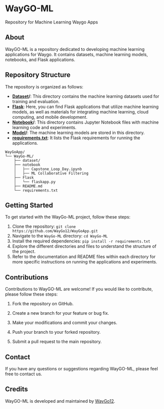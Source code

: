 # WayGO-ML

Repository for Machine Learning Waygo Apps

## About

WayGO-ML is a repository dedicated to developing machine learning applications for Waygo. It contains datasets, machine learning models, notebooks, and Flask applications.

## Repository Structure

The repository is organized as follows:

- **[Dataset](https://github.com/WayGo12/WayGoApp/blob/main/WayGo-ML/dataset)/**: This directory contains the machine learning datasets used for training and evaluation.
- **[Flask](https://github.com/WayGo12/WayGoApp/blob/main/WayGo-ML/flask)**: Here, you can find Flask applications that utilize machine learning models, as well as materials for integrating machine learning, cloud computing, and mobile development.
- **[Notebook](https://github.com/WayGo12/WayGoApp/blob/main/WayGo-ML/notebook)/**: This directory contains Jupyter Notebook files with machine learning code and experiments.
- **[Model](https://github.com/WayGo12/WayGoApp/blob/main/WayGo-ML/model)/**: The machine learning models are stored in this directory.
- **[requirements.txt](https://github.com/WayGo12/WayGoApp/blob/main/WayGo-ML/requirements.txt)**: It lists the Flask requirements for running the applications.

```
WayGoApp/
└── WayGo-ML/
    ├── dataset/ 
    ├── notebook
    │   ├── Capstone_Loop_Day.ipynb
    │   ├── ML Collaborative Filtering
    ├── Flask
    │   └── flaskapp.py
    ├── README.md 
    └── requirements.txt
```

## Getting Started

To get started with the WayGo-ML project, follow these steps:

1. Clone the repository: `git clone https://github.com/WayGo12/WayGoApp.git`
2. Navigate to the `WayGo-ML` directory: `cd WayGo-ML`
3. Install the required dependencies: `pip install -r requirements.txt`
4. Explore the different directories and files to understand the structure of the project.
5. Refer to the documentation and README files within each directory for more specific instructions on running the applications and experiments.

## Contributions

Contributions to WayGO-ML are welcome! If you would like to contribute, please follow these steps:

1. Fork the repository on GitHub.

2. Create a new branch for your feature or bug fix.

3. Make your modifications and commit your changes.

4. Push your branch to your forked repository.

5. Submit a pull request to the main repository.


## Contact

If you have any questions or suggestions regarding WayGO-ML, please feel free to contact us.

## Credits

WayGO-ML is developed and maintained by [WayGo12](https://github.com/WayGo12).


